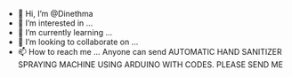 - 👋 Hi, I’m @Dinethma
- 👀 I’m interested in ...
- 🌱 I’m currently learning ...
- 💞️ I’m looking to collaborate on ...
- 📫 How to reach me ...
Anyone can send AUTOMATIC HAND SANITIZER SPRAYING MACHINE USING ARDUINO WITH CODES.
PLEASE SEND ME 

<!---
Dinethma/Dinethma is a ✨ special ✨ repository because its `README.md` (this file) appears on your GitHub profile.
You can click the Preview link to take a look at your changes.
--->
